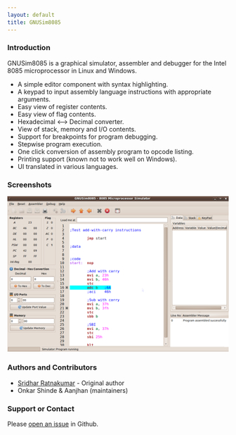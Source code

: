 ```yaml
---
layout: default
title: GNUSim8085
---
```

### Introduction

<p>GNUSim8085 is a graphical simulator, assembler and debugger for the Intel 8085 microprocessor in Linux and Windows.</p>

* A simple editor component with syntax highlighting.
* A keypad to input assembly language instructions with appropriate arguments.
* Easy view of register contents.
* Easy view of flag contents.
* Hexadecimal <--> Decimal converter.
* View of stack, memory and I/O contents.
* Support for breakpoints for program debugging.
* Stepwise program execution.
* One click conversion of assembly program to opcode listing.
* Printing support (known not to work well on Windows).
* UI translated in various languages.

### Screenshots
[![Screenshots](/images/screenshots/breakpoints.png)](/screenshots)

### Authors and Contributors

- [Sridhar Ratnakumar](http://srid.ca) - Original author
- Onkar Shinde & Aanjhan (maintainers)

### Support or Contact

Please [open an issue](https://github.com/GNUSim8085/GNUSim8085/issues) in Github.
